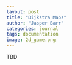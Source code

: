 ```yaml
---
layout: post
title: "Dijkstra Maps"
author: "Jasper Barr"
categories: journal
tags: documentation
image: 2d_game.png
---
```


TBD
